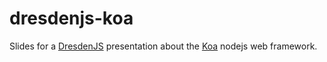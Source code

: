 # dresdenjs-koa
Slides for a [DresdenJS](http://dresdenjs.io) presentation about the [Koa](http://koajs.com) nodejs web framework.
